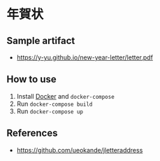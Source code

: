 年賀状
=====================

## Sample artifact

- https://y-yu.github.io/new-year-letter/letter.pdf

## How to use

1. Install [Docker](https://www.docker.com) and `docker-compose`
2. Run `docker-compose build`
3. Run `docker-compose up`

## References

- https://github.com/ueokande/jletteraddress
